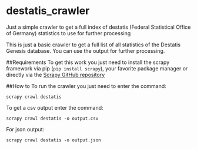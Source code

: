 # destatis_crawler
Just a simple crawler to get a full index of destatis (Federal Statistical Office of Germany) statistics to use for further processing 

This is just a basic crawler to get a full list of all statistics of the Destatis Genesis database. 
You can use the output for further processing. 


##Requirements
To get this work you just need to install the scrapy framework via pip (`pip install scrapy`), your favorite package manager or directly via the [Scrapy GitHub repository](https://github.com/scrapy/scrapy)


##How to
To run the crawler you just need to enter the command: 

```scrapy crawl destatis```

To get a csv output enter the command: 

  ```scrapy crawl destatis -o output.csv```
  
For json output: 

  ```scrapy crawl destatis -o output.json```
